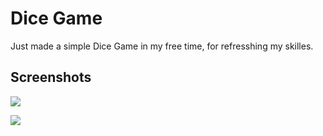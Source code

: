 
# Dice Game

Just made a simple Dice Game in my free time, for refresshing my skilles.



## Screenshots

![](https://pandao.github.io/editor.md/examples/images/4.jpg)

![](https://pandao.github.io/editor.md/examples/images/4.jpg)

